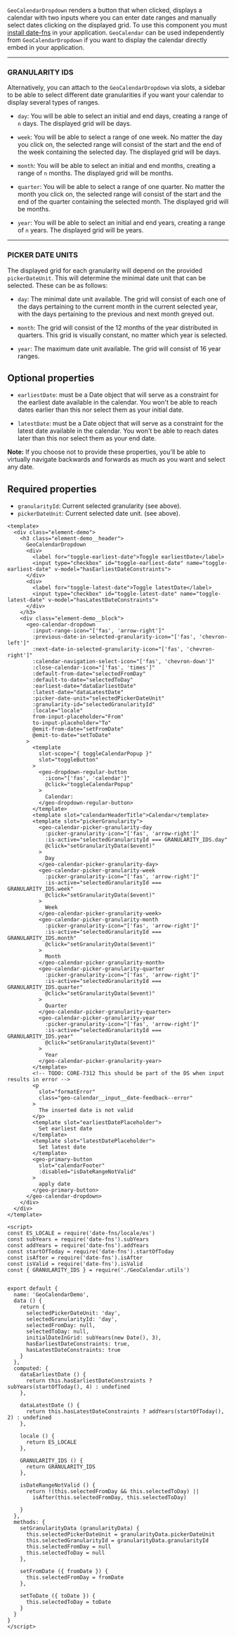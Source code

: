 `GeoCalendarDropdown` renders a button that when clicked, displays a calendar with two inputs where you can enter date ranges and manually select dates clicking on the displayed grid.
To use this component you must [install date-fns](https://github.com/date-fns/date-fns) in your application.
`GeoCalendar` can be used independently from `GeoCalendarDropdown` if you want to display the calendar directly embed in your application.
___
### GRANULARITY IDS

Alternatively, you can attach to the `GeoCalendarDropdown` via slots, a sidebar to be able to select different date granularities if you want your calendar to display several types of ranges.

- `day`: You will be able to select an initial and end days, creating a range of `n` days. The displayed grid will be days.

- `week`: You will be able to select a range of one week. No matter the day you click on, the selected range will consist of the start and the end of the week containing the selected day. The displayed grid will be days.

- `month`: You will be able to select an initial and end months, creating a range of `n` months. The displayed grid will be months.

- `quarter`: You will be able to select a range of one quarter. No matter the month you click on, the selected range will consist of the start and the end of the quarter containing the selected month. The displayed grid will be months.

- `year`: You will be able to select an initial and end years, creating a range of `n` years. The displayed grid will be years.
___
### PICKER DATE UNITS

The displayed grid for each granularity will depend on the provided `pickerDateUnit`. This will determine the minimal date unit that can be selected. These can be as follows:

- `day`: The minimal date unit available. The grid will consist of each one of the days pertaining to the current month in the current selected year, with the days pertaining to the previous and next month greyed out.

- `month`: The grid will consist of the 12 months of the year distributed in quarters. This grid is visually constant, no matter which year is selected.

- `year`: The maximum date unit available. The grid will consist of 16 year ranges.

## Optional properties

- `earliestDate`: must be a Date object that will serve as a constraint for the earliest date available in the calendar. You won't be able to reach dates earlier than this nor select them as your initial date.

- `latestDate`: must be a Date object that will serve as a constraint for the latest date available in the calendar. You won't be able to reach dates later than this nor select them as your end date.

**Note:** If you choose not to provide these properties, you'll be able to virtually navigate backwards and forwards as much as you want and select any date.

## Required properties

- `granularityId`: Current selected granularity (see above).
- `pickerDateUnit`: Current selected date unit. (see above).

```vue
<template>
  <div class="element-demo">
    <h3 class="element-demo__header">
      GeoCalendarDropdown
      <div>
        <label for="toggle-earliest-date">Toggle earliestDate</label>
        <input type="checkbox" id="toggle-earliest-date" name="toggle-earliest-date" v-model="hasEarliestDateConstraints">
      </div>
      <div>
        <label for="toggle-latest-date">Toggle latestDate</label>
        <input type="checkbox" id="toggle-latest-date" name="toggle-latest-date" v-model="hasLatestDateConstraints">
      </div>
    </h3>
    <div class="element-demo__block">
      <geo-calendar-dropdown
        :input-range-icon="['fas', 'arrow-right']"
        :previous-date-in-selected-granularity-icon="['fas', 'chevron-left']"
        :next-date-in-selected-granularity-icon="['fas', 'chevron-right']"
        :calendar-navigation-select-icon="['fas', 'chevron-down']"
        :close-calendar-icon="['fas', 'times']"
        :default-from-date="selectedFromDay"
        :default-to-date="selectedToDay"
        :earliest-date="dataEarliestDate"
        :latest-date="dataLatestDate"
        :picker-date-unit="selectedPickerDateUnit"
        :granularity-id="selectedGranularityId"
        :locale="locale"
        from-input-placeholder="From"
        to-input-placeholder="To"
        @emit-from-date="setFromDate"
        @emit-to-date="setToDate"
      >
        <template
          slot-scope="{ toggleCalendarPopup }"
          slot="toggleButton"
        >
          <geo-dropdown-regular-button
            :icon="['fas', 'calendar']"
            @click="toggleCalendarPopup"
          >
            Calendar:
          </geo-dropdown-regular-button>
        </template>
        <template slot="calendarHeaderTitle">Calendar</template>
        <template slot="pickerGranularity">
          <geo-calendar-picker-granularity-day
            :picker-granularity-icon="['fas', 'arrow-right']"
            :is-active="selectedGranularityId === GRANULARITY_IDS.day"
            @click="setGranularityData($event)"
          >
            Day
          </geo-calendar-picker-granularity-day>
          <geo-calendar-picker-granularity-week
            :picker-granularity-icon="['fas', 'arrow-right']"
            :is-active="selectedGranularityId === GRANULARITY_IDS.week"
            @click="setGranularityData($event)"
          >
            Week
          </geo-calendar-picker-granularity-week>
          <geo-calendar-picker-granularity-month
            :picker-granularity-icon="['fas', 'arrow-right']"
            :is-active="selectedGranularityId === GRANULARITY_IDS.month"
            @click="setGranularityData($event)"
          >
            Month
          </geo-calendar-picker-granularity-month>
          <geo-calendar-picker-granularity-quarter
            :picker-granularity-icon="['fas', 'arrow-right']"
            :is-active="selectedGranularityId === GRANULARITY_IDS.quarter"
            @click="setGranularityData($event)"
          >
            Quarter
          </geo-calendar-picker-granularity-quarter>
          <geo-calendar-picker-granularity-year
            :picker-granularity-icon="['fas', 'arrow-right']"
            :is-active="selectedGranularityId === GRANULARITY_IDS.year"
            @click="setGranularityData($event)"
          >
            Year
          </geo-calendar-picker-granularity-year>
        </template>
        <!-- TODO: CORE-7312 This should be part of the DS when input results in error -->
        <p
          slot="formatError"
          class="geo-calendar__input__date-feedback--error"
        >
          The inserted date is not valid
        </p>
        <template slot="earliestDatePlaceholder">
          Set earliest date
        </template>
        <template slot="latestDatePlaceholder">
          Set latest date
        </template>
        <geo-primary-button
          slot="calendarFooter"
          :disabled="isDateRangeNotValid"
        >
          apply date
        </geo-primary-button>
      </geo-calendar-dropdown>
    </div>
  </div>
</template>

<script>
const ES_LOCALE = require('date-fns/locale/es')
const subYears = require('date-fns').subYears
const addYears = require('date-fns').addYears
const startOfToday = require('date-fns').startOfToday
const isAfter = require('date-fns').isAfter
const isValid = require('date-fns').isValid
const { GRANULARITY_IDS } = require('./GeoCalendar.utils')


export default {
  name: 'GeoCalendarDemo',
  data () {
    return {
      selectedPickerDateUnit: 'day',
      selectedGranularityId: 'day',
      selectedFromDay: null,
      selectedToDay: null,
      initialDateInGrid: subYears(new Date(), 3),
      hasEarliestDateConstraints: true,
      hasLatestDateConstraints: true
    }
  },
  computed: {
    dataEarliestDate () {
      return this.hasEarliestDateConstraints ? subYears(startOfToday(), 4) : undefined
    },

    dataLatestDate () {
      return this.hasLatestDateConstraints ? addYears(startOfToday(), 2) : undefined
    },

    locale () {
      return ES_LOCALE
    },

    GRANULARITY_IDS () {
      return GRANULARITY_IDS
    },

    isDateRangeNotValid () {
      return !(this.selectedFromDay && this.selectedToDay) ||
        isAfter(this.selectedFromDay, this.selectedToDay)

    }
  },
  methods: {
    setGranularityData (granularityData) {
      this.selectedPickerDateUnit = granularityData.pickerDateUnit
      this.selectedGranularityId = granularityData.granularityId
      this.selectedFromDay = null
      this.selectedToDay = null
    },

    setFromDate ({ fromDate }) {
      this.selectedFromDay = fromDate
    },

    setToDate ({ toDate }) {
      this.selectedToDay = toDate
    }
  }
}
</script>
```
